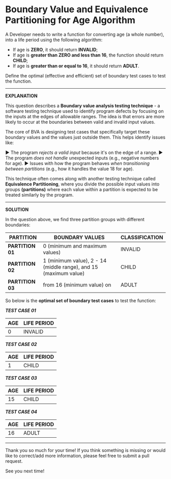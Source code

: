 # Boundary Value and Equivalence Partitioning for Age Algorithm

A Developer needs to write a function for converting age (a whole number), into a life period using the following algorithm:

- If age is **ZERO**, it should return **INVALID**;
- If age is **greater than ZERO and less than 16**, the function should return **CHILD**;
- If age is **greater than or equal to 16**, it should return **ADULT**.

Define the optimal (effective and efficient) set of boundary test cases to test the function.

---------
**EXPLANATION**

This question describes a **Boundary value analysis testing technique** - a software testing technique used to identify program defects by focusing on the inputs at the edges of allowable ranges. The idea is that errors are more likely to occur at the boundaries between valid and invalid input values.

The core of BVA is designing test cases that specifically target these boundary values and the values just outside them. This helps identify issues like:

▶️ The program _rejects a valid input_ because it's on the edge of a range.
▶️ The program _does not handle_ unexpected inputs (e.g., negative numbers for age).
▶️ Issues with how the program behaves _when transitioning between partitions_ (e.g., how it handles the value 18 for age).

This technique often comes along with another testing technique called **Equivalence Partitioning**, where you divide the possible input values into groups **(partitions)** where each value within a partition is expected to be treated similarly by the program.

------------

**SOLUTION**

In the question above, we find three partition groups with different boundaries:

| PARTITION | BOUNDARY VALUES | CLASSIFICATION |
|---------|-----------|-|
| **PARTITION 01** | 0 (minimum and maximum values) |INVALID |
| **PARTITION 02** | 1 (minimum value), 2 - 14 (middle range), and 15 (maximum value) | CHILD |
| **PARTITION 03** | from 16 (minimum value) on | ADULT |

So below is the **optimal set of boundary test cases** to test the function:

**_TEST CASE 01_**

| AGE | LIFE PERIOD |
|---|----------|
| 0 | INVALID |

**_TEST CASE 02_**

| AGE | LIFE PERIOD |
|---|----------|
| 1 | CHILD |

**_TEST CASE 03_**

| AGE | LIFE PERIOD |
|---|----------|
| 15 | CHILD |

**_TEST CASE 04_**

| AGE | LIFE PERIOD |
|---|----------|
| 16 | ADULT |

------------

Thank you so much for your time! If you think something is missing or would like to correct/add more information, please feel free to submit a pull request.

See you next time!
